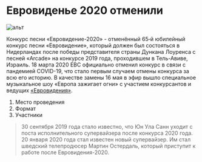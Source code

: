 # **Евровиденье 2020 отменили**  

![альт](https://upload.wikimedia.org/wikipedia/en/6/6f/Eurovision_Song_Contest_2020.svg)

Конкурс песни «Евровидение-2020» - отменённый 65‑й юбилейный конкурс песни «Евровидение», который должен был состояться в Нидерландах после победы представителя страны Дункана Лоуренса с песней «Arcade» на конкурсе 2019 года, проходившем в Тель-Авиве, Израиль. 18 марта 2020 ЕВС официально отменил конкурс в связи с пандемией COVID-19, что стало первым случаем отмены конкурса за всю его историю. В качестве замены 16 мая в эфир вышло специальное музыкальное шоу «Европа зажигает огни» с участием конкурсантов и ведущих [«Евровидения»](https://en.wikipedia.org/wiki/Eurovision_Song_Contest_2020).

1. Место проведения
2. Формат
3. Участники

>30 сентября 2019 года стало известно, что Юн Ула Санн уходит с поста исполнительного супервайзера после конкурса 2020 года. 20 января 2020 года стал известен новый супервайзер. Им стал шведский телепродюсер Мартин Остердаль, который приступит к работе после Евровидения-2020.
